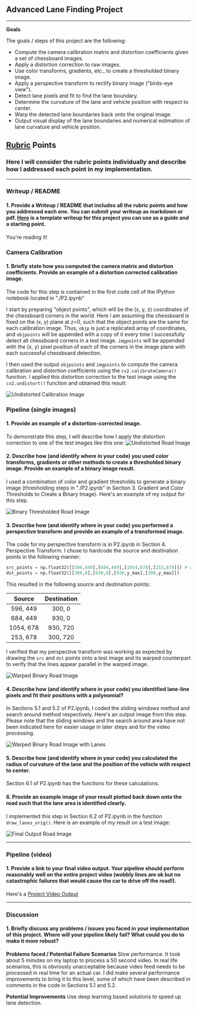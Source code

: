 ## Advanced Lane Finding Project

---

**Goals**

The goals / steps of this project are the following:

* Compute the camera calibration matrix and distortion coefficients given a set of chessboard images.
* Apply a distortion correction to raw images.
* Use color transforms, gradients, etc., to create a thresholded binary image.
* Apply a perspective transform to rectify binary image ("birds-eye view").
* Detect lane pixels and fit to find the lane boundary.
* Determine the curvature of the lane and vehicle position with respect to center.
* Warp the detected lane boundaries back onto the original image.
* Output visual display of the lane boundaries and numerical estimation of lane curvature and vehicle position.

[//]: # (Image References)

[image1]: ./output_images/undistorted/calibration3.jpg "Undistorted Calibration Image"
[image2]: ./output_images/undistorted/test5.jpg "Undistorted Road Image"
[image3]: ./output_images/thresh_binary/test5.jpg "Binary Thresholded Road Image"
[image4]: ./output_images/warped/test5.jpg "Warped Binary Road Image"
[image5]: ./output_images/warped_lanes/test5.jpg "Warped Binary Road Image with Lanes"
[image6]: ./output_images/final_output/test5.jpg "Final Output Road Image"
[video1]: ./project_video_output.mp4 "Project Video Output"

## [Rubric](https://review.udacity.com/#!/rubrics/571/view) Points

### Here I will consider the rubric points individually and describe how I addressed each point in my implementation.  

---

### Writeup / README

#### 1. Provide a Writeup / README that includes all the rubric points and how you addressed each one.  You can submit your writeup as markdown or pdf.  [Here](https://github.com/udacity/CarND-Advanced-Lane-Lines/blob/master/writeup_template.md) is a template writeup for this project you can use as a guide and a starting point.  

You're reading it!

### Camera Calibration

#### 1. Briefly state how you computed the camera matrix and distortion coefficients. Provide an example of a distortion corrected calibration image.

The code for this step is contained in the first code cell of the IPython notebook located in "./P2.ipynb"

I start by preparing "object points", which will be the (x, y, z) coordinates of the chessboard corners in the world. Here I am assuming the chessboard is fixed on the (x, y) plane at z=0, such that the object points are the same for each calibration image.  Thus, `objp` is just a replicated array of coordinates, and `objpoints` will be appended with a copy of it every time I successfully detect all chessboard corners in a test image.  `imgpoints` will be appended with the (x, y) pixel position of each of the corners in the image plane with each successful chessboard detection.  

I then used the output `objpoints` and `imgpoints` to compute the camera calibration and distortion coefficients using the `cv2.calibrateCamera()` function.  I applied this distortion correction to the test image using the `cv2.undistort()` function and obtained this result: 

![Undistorted Calibration Image][image1]

### Pipeline (single images)

#### 1. Provide an example of a distortion-corrected image.

To demonstrate this step, I will describe how I apply the distortion correction to one of the test images like this one:
![Undistorted Road Image][image2]

#### 2. Describe how (and identify where in your code) you used color transforms, gradients or other methods to create a thresholded binary image.  Provide an example of a binary image result.

I used a combination of color and gradient thresholds to generate a binary image (thresholding steps in "./P2.ipynb" in Section 3. Gradient and Color Thresholds to Create a Binary Image).  Here's an example of my output for this step.

![Binary Thresholded Road Image][image3]

#### 3. Describe how (and identify where in your code) you performed a perspective transform and provide an example of a transformed image.

The code for my perspective transform is in P2.ipynb in Section 4. Perspective Transform.  I chose to hardcode the source and destination points in the following manner:

```python
src_points = np.float32([[596,449],[684,449],[1054,678],[253,678]]) # clockwise starting from top left
dst_points = np.float32([[300,0],[930,0],[930,y_max],[300,y_max]])
```

This resulted in the following source and destination points:

| Source        | Destination   | 
|:-------------:|:-------------:| 
| 596, 449      | 300, 0        | 
| 684, 449      | 930, 0        |
| 1054, 678     | 930, 720      |
| 253, 678      | 300, 720      |

I verified that my perspective transform was working as expected by drawing the `src` and `dst` points onto a test image and its warped counterpart to verify that the lines appear parallel in the warped image.

![Warped Binary Road Image][image4]

#### 4. Describe how (and identify where in your code) you identified lane-line pixels and fit their positions with a polynomial?

In Sections 5.1 and 5.2 of P2.ipynb, I coded the sliding windows method and search around method respectively. Here's an output image from this step. Please note that the sliding windows and the search around area have not been indicated here for easier usage in later steps and for the video processing.

![Warped Binary Road Image with Lanes][image5]

#### 5. Describe how (and identify where in your code) you calculated the radius of curvature of the lane and the position of the vehicle with respect to center.

Section 6.1 of P2.ipynb has the functions for these calculations.

#### 6. Provide an example image of your result plotted back down onto the road such that the lane area is identified clearly.

I implemented this step in Section 6.2 of P2.ipynb in the function `draw_lanes_orig()`.  Here is an example of my result on a test image:

![Final Output Road Image][image6]

---

### Pipeline (video)

#### 1. Provide a link to your final video output.  Your pipeline should perform reasonably well on the entire project video (wobbly lines are ok but no catastrophic failures that would cause the car to drive off the road!).

Here's a [Project Video Output][video1]

---

### Discussion

#### 1. Briefly discuss any problems / issues you faced in your implementation of this project.  Where will your pipeline likely fail?  What could you do to make it more robust?

**Problems faced / Potential Failure Scenarios**
Slow performance. It took about 5 minutes on my laptop to process a 50 second video. In real life scenarios, this is obviously unacceptable because video feed needs to be processed in real time for an actual car. I did make several performance improvements to bring it to this level, some of which have been described in comments in the code in Sections 5.1 and 5.2.

**Potential Improvements**
Use deep learning based solutions to speed up lane detection.